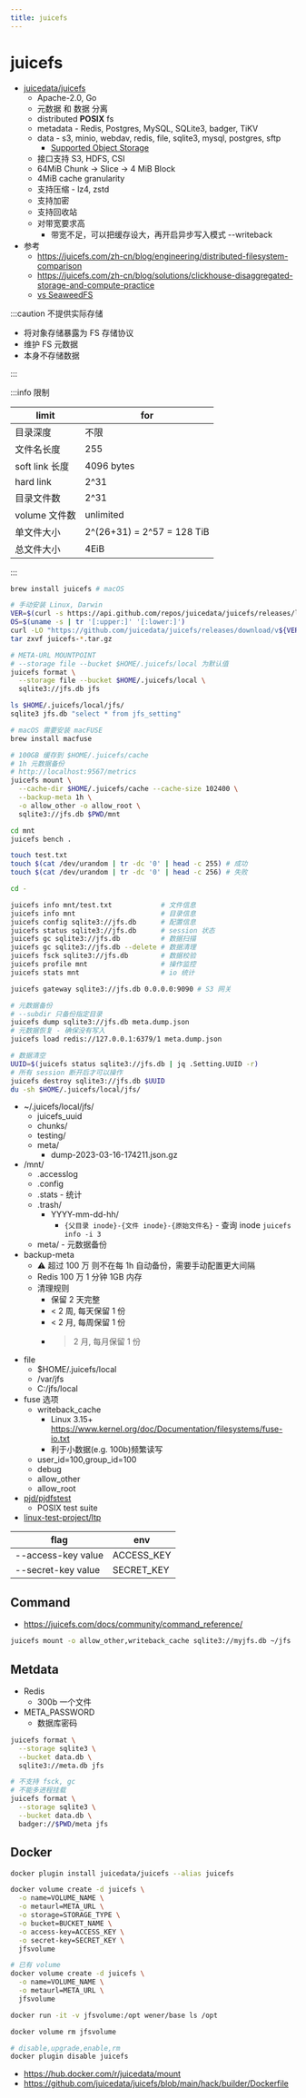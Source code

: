 ```yaml
---
title: juicefs
---
```


# juicefs

- [juicedata/juicefs](https://github.com/juicedata/juicefs)
  - Apache-2.0, Go
  - 元数据 和 数据 分离
  - distributed **POSIX** fs
  - metadata - Redis, Postgres, MySQL, SQLite3, badger, TiKV
  - data - s3, minio, webdav, redis, file, sqlite3, mysql, postgres, sftp
    - [Supported Object Storage](https://juicefs.com/docs/community/how_to_setup_object_storage/#supported-object-storage)
  - 接口支持 S3, HDFS, CSI
  - 64MiB Chunk -> Slice -> 4 MiB Block
  - 4MiB cache granularity
  - 支持压缩 - lz4, zstd
  - 支持加密
  - 支持回收站
  - 对带宽要求高
    - 带宽不足，可以把缓存设大，再开启异步写入模式 --writeback
- 参考
  - https://juicefs.com/zh-cn/blog/engineering/distributed-filesystem-comparison
  - https://juicefs.com/zh-cn/blog/solutions/clickhouse-disaggregated-storage-and-compute-practice
  - [vs SeaweedFS](https://juicefs.com/zh-cn/blog/engineering/similarities-and-differences-between-seaweedfs-and-juicefs-structures)

:::caution 不提供实际存储

- 将对象存储暴露为 FS 存储协议
- 维护 FS 元数据
- 本身不存储数据

:::

:::info 限制

| limit          | for                        |
| -------------- | -------------------------- |
| 目录深度       | 不限                       |
| 文件名长度     | 255                        |
| soft link 长度 | 4096 bytes                 |
| hard link      | 2^31                       |
| 目录文件数     | 2^31                       |
| volume 文件数  | unlimited                  |
| 单文件大小     | 2^(26+31) = 2^57 = 128 TiB |
| 总文件大小     | 4EiB                       |

:::

```bash
brew install juicefs # macOS

# 手动安装 Linux, Darwin
VER=$(curl -s https://api.github.com/repos/juicedata/juicefs/releases/latest | grep 'tag_name' | cut -d '"' -f 4 | tr -d 'v')
OS=$(uname -s | tr '[:upper:]' '[:lower:]')
curl -LO "https://github.com/juicedata/juicefs/releases/download/v${VER}/juicefs-${VER}-${OS}-amd64.tar.gz"
tar zxvf juicefs-*.tar.gz

# META-URL MOUNTPOINT
# --storage file --bucket $HOME/.juicefs/local 为默认值
juicefs format \
  --storage file --bucket $HOME/.juicefs/local \
  sqlite3://jfs.db jfs

ls $HOME/.juicefs/local/jfs/
sqlite3 jfs.db "select * from jfs_setting"

# macOS 需要安装 macFUSE
brew install macfuse

# 100GB 缓存到 $HOME/.juicefs/cache
# 1h 元数据备份
# http://localhost:9567/metrics
juicefs mount \
  --cache-dir $HOME/.juicefs/cache --cache-size 102400 \
  --backup-meta 1h \
  -o allow_other -o allow_root \
  sqlite3://jfs.db $PWD/mnt

cd mnt
juicefs bench .

touch test.txt
touch $(cat /dev/urandom | tr -dc '0' | head -c 255) # 成功
touch $(cat /dev/urandom | tr -dc '0' | head -c 256) # 失败

cd -

juicefs info mnt/test.txt            # 文件信息
juicefs info mnt                     # 目录信息
juicefs config sqlite3://jfs.db      # 配置信息
juicefs status sqlite3://jfs.db      # session 状态
juicefs gc sqlite3://jfs.db          # 数据扫描
juicefs gc sqlite3://jfs.db --delete # 数据清理
juicefs fsck sqlite3://jfs.db        # 数据校验
juicefs profile mnt                  # 操作监控
juicefs stats mnt                    # io 统计

juicefs gateway sqlite3://jfs.db 0.0.0.0:9090 # S3 网关

# 元数据备份
# --subdir 只备份指定目录
juicefs dump sqlite3://jfs.db meta.dump.json
# 元数据恢复 - 确保没有写入
juicefs load redis://127.0.0.1:6379/1 meta.dump.json

# 数据清空
UUID=$(juicefs status sqlite3://jfs.db | jq .Setting.UUID -r)
# 所有 session 断开后才可以操作
juicefs destroy sqlite3://jfs.db $UUID
du -sh $HOME/.juicefs/local/jfs/
```

- ~/.juicefs/local/jfs/
  - juicefs_uuid
  - chunks/
  - testing/
  - meta/
    - dump-2023-03-16-174211.json.gz
- /mnt/
  - .accesslog
  - .config
  - .stats - 统计
  - .trash/
    - YYYY-mm-dd-hh/
      - `{父目录 inode}-{文件 inode}-{原始文件名}` - 查询 inode `juicefs info -i 3`
  - meta/ - 元数据备份
- backup-meta
  - ⚠️ 超过 100 万 则不在每 1h 自动备份，需要手动配置更大间隔
  - Redis 100 万 1 分钟 1GB 内存
  - 清理规则
    - 保留 2 天完整
    - < 2 周, 每天保留 1 份
    - < 2 月, 每周保留 1 份
    - > 2 月, 每月保留 1 份
- file
  - $HOME/.juicefs/local
  - /var/jfs
  - C:/jfs/local
- fuse 选项
  - writeback_cache
    - Linux 3.15+ https://www.kernel.org/doc/Documentation/filesystems/fuse-io.txt
    - 利于小数据(e.g. 100b)频繁读写
  - user_id=100,group_id=100
  - debug
  - allow_other
  - allow_root
- [pjd/pjdfstest](https://github.com/pjd/pjdfstest)
  - POSIX test suite
- [linux-test-project/ltp](https://github.com/linux-test-project/ltp)

| flag               | env        |
| ------------------ | ---------- |
| --access-key value | ACCESS_KEY |
| --secret-key value | SECRET_KEY |

## Command

- https://juicefs.com/docs/community/command_reference/

```bash
juicefs mount -o allow_other,writeback_cache sqlite3://myjfs.db ~/jfs
```

## Metdata

- Redis
  - 300b 一个文件
- META_PASSWORD
  - 数据库密码

```bash
juicefs format \
  --storage sqlite3 \
  --bucket data.db \
  sqlite3://meta.db jfs

# 不支持 fsck, gc
# 不能多进程挂载
juicefs format \
  --storage sqlite3 \
  --bucket data.db \
  badger://$PWD/meta jfs
```


## Docker

```bash
docker plugin install juicedata/juicefs --alias juicefs

docker volume create -d juicefs \
  -o name=VOLUME_NAME \
  -o metaurl=META_URL \
  -o storage=STORAGE_TYPE \
  -o bucket=BUCKET_NAME \
  -o access-key=ACCESS_KEY \
  -o secret-key=SECRET_KEY \
  jfsvolume

# 已有 volume
docker volume create -d juicefs \
  -o name=VOLUME_NAME \
  -o metaurl=META_URL \
  jfsvolume

docker run -it -v jfsvolume:/opt wener/base ls /opt

docker volume rm jfsvolume

# disable,upgrade,enable,rm
docker plugin disable juicefs
```

- https://hub.docker.com/r/juicedata/mount
- https://github.com/juicedata/juicefs/blob/main/hack/builder/Dockerfile
